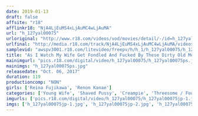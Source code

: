 ```yaml
---
date: 2019-01-13
draft: false
affsite: "r18"
afflinkr18: "NjA4LjEuMS4xLjAuMC4wLjAuMA"
url: "h_127yal00075"
urloriginal: "http://www.r18.com/videos/vod/movies/detail/-/id=h_127yal00075"
urlfinal: "http://media.r18.com/track/NjA4LjEuMS4xLjAuMC4wLjAuMA/videos/vod/movies/detail/-/id=h_127yal00075"
samplevid: "awspv3001.r18.com/litevideo/freepv/h/h_1/h_127yal00075/h_127yal00075_dmb_w.mp4"
title: "As I Watch My Wife Get Fondled And Fucked By These Dirty Old Men, I Can Only Watch Helplessly As My Dick Gets Hard"
mainimgurl: "pics.r18.com/digital/video/h_127yal00075/h_127yal00075ps.jpg"
mainimgs: "h_127yal00075ps.jpg"
releasedate: "Oct. 06, 2017"
duration: 119
productioncomp: "NON"
girls: ['Reina Fujikawa', 'Renon Kanae']
categories: ['Young Wife', 'Shaved Pussy', 'Creampie', 'Threesome / Foursome', 'Big Vibrator', 'Hi-Def']
imgurls: ['pics.r18.com/digital/video/h_127yal00075/h_127yal00075jp-1.jpg', 'pics.r18.com/digital/video/h_127yal00075/h_127yal00075jp-2.jpg', 'pics.r18.com/digital/video/h_127yal00075/h_127yal00075jp-3.jpg', 'pics.r18.com/digital/video/h_127yal00075/h_127yal00075jp-4.jpg', 'pics.r18.com/digital/video/h_127yal00075/h_127yal00075jp-5.jpg', 'pics.r18.com/digital/video/h_127yal00075/h_127yal00075jp-6.jpg', 'pics.r18.com/digital/video/h_127yal00075/h_127yal00075jp-7.jpg', 'pics.r18.com/digital/video/h_127yal00075/h_127yal00075jp-8.jpg', 'pics.r18.com/digital/video/h_127yal00075/h_127yal00075jp-9.jpg', 'pics.r18.com/digital/video/h_127yal00075/h_127yal00075jp-10.jpg', 'pics.r18.com/digital/video/h_127yal00075/h_127yal00075jp-11.jpg', 'pics.r18.com/digital/video/h_127yal00075/h_127yal00075jp-12.jpg', 'pics.r18.com/digital/video/h_127yal00075/h_127yal00075jp-13.jpg', 'pics.r18.com/digital/video/h_127yal00075/h_127yal00075jp-14.jpg', 'pics.r18.com/digital/video/h_127yal00075/h_127yal00075jp-15.jpg', 'pics.r18.com/digital/video/h_127yal00075/h_127yal00075jp-16.jpg', 'pics.r18.com/digital/video/h_127yal00075/h_127yal00075jp-17.jpg', 'pics.r18.com/digital/video/h_127yal00075/h_127yal00075jp-18.jpg', 'pics.r18.com/digital/video/h_127yal00075/h_127yal00075jp-19.jpg', 'pics.r18.com/digital/video/h_127yal00075/h_127yal00075jp-20.jpg']
imgs: ['h_127yal00075jp-1.jpg', 'h_127yal00075jp-2.jpg', 'h_127yal00075jp-3.jpg', 'h_127yal00075jp-4.jpg', 'h_127yal00075jp-5.jpg', 'h_127yal00075jp-6.jpg', 'h_127yal00075jp-7.jpg', 'h_127yal00075jp-8.jpg', 'h_127yal00075jp-9.jpg', 'h_127yal00075jp-10.jpg', 'h_127yal00075jp-11.jpg', 'h_127yal00075jp-12.jpg', 'h_127yal00075jp-13.jpg', 'h_127yal00075jp-14.jpg', 'h_127yal00075jp-15.jpg', 'h_127yal00075jp-16.jpg', 'h_127yal00075jp-17.jpg', 'h_127yal00075jp-18.jpg', 'h_127yal00075jp-19.jpg', 'h_127yal00075jp-20.jpg']
---
```

